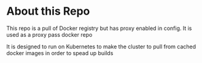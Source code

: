 # About this Repo

This repo is a pull of Docker registry but has proxy enabled in config. It is used as a proxy pass docker repo


It is designed to run on Kubernetes to make the cluster to pull from cached docker images in order to spead up builds
